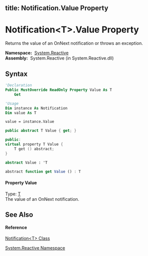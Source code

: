 title: Notification<T>.Value Property
---
# Notification\<T\>.Value Property

Returns the value of an OnNext notification or throws an exception.

**Namespace:**  [System.Reactive](System.Reactive/System.Reactive)  
**Assembly:**  System.Reactive (in System.Reactive.dll)

## Syntax

```vb
'Declaration
Public MustOverride ReadOnly Property Value As T
    Get
```

```vb
'Usage
Dim instance As Notification
Dim value As T

value = instance.Value
```

```csharp
public abstract T Value { get; }
```

```c++
public:
virtual property T Value {
    T get () abstract;
}
```

```fsharp
abstract Value : 'T
```

```javascript
abstract function get Value () : T
```

#### Property Value

Type: [T](Notification/Notification(T))  
The value of an OnNext notification.

## See Also

#### Reference

[Notification\<T\> Class](Notification/Notification(T))

[System.Reactive Namespace](System.Reactive/System.Reactive)
